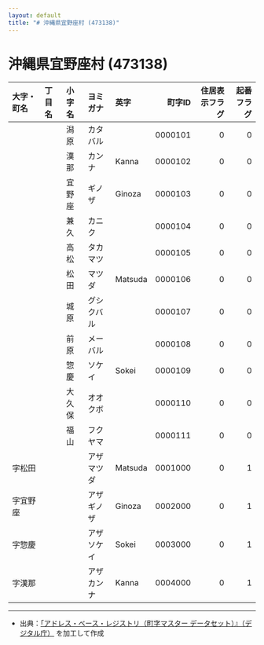 ```yaml
---
layout: default
title: "# 沖縄県宜野座村 (473138)"
---
```


# 沖縄県宜野座村 (473138)

| 大字・町名 | 丁目名 | 小字名 | ヨミガナ | 英字 | 町字ID | 住居表示フラグ | 起番フラグ |
|:--------|:------|:------|:-----------------|:---------------------|--------:|----------:|--------:|
|  |  | 潟原 | カタバル |  | 0000101 | 0 | 0 |
|  |  | 漢那 | カンナ | Kanna | 0000102 | 0 | 0 |
|  |  | 宜野座 | ギノザ | Ginoza | 0000103 | 0 | 0 |
|  |  | 兼久 | カニク |  | 0000104 | 0 | 0 |
|  |  | 高松 | タカマツ |  | 0000105 | 0 | 0 |
|  |  | 松田 | マツダ | Matsuda | 0000106 | 0 | 0 |
|  |  | 城原 | グシクバル |  | 0000107 | 0 | 0 |
|  |  | 前原 | メーバル |  | 0000108 | 0 | 0 |
|  |  | 惣慶 | ソケイ | Sokei | 0000109 | 0 | 0 |
|  |  | 大久保 | オオクボ |  | 0000110 | 0 | 0 |
|  |  | 福山 | フクヤマ |  | 0000111 | 0 | 0 |
| 字松田 |  |  | アザマツダ | Matsuda | 0001000 | 0 | 1 |
| 字宜野座 |  |  | アザギノザ | Ginoza | 0002000 | 0 | 1 |
| 字惣慶 |  |  | アザソケイ | Sokei | 0003000 | 0 | 1 |
| 字漢那 |  |  | アザカンナ | Kanna | 0004000 | 0 | 1 |

---

- 出典：[「アドレス・ベース・レジストリ（町字マスター データセット）』（デジタル庁）](https://www.digital.go.jp/policies/base_registry_address/) を加工して作成